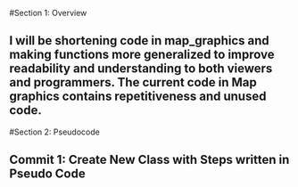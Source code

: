 #Section 1: Overview

## I will be shortening code in map_graphics and making functions more generalized to improve readability and understanding to both viewers and programmers. The current code in Map graphics contains repetitiveness and unused code.

#Section 2: Pseudocode
## Commit 1: Create New Class with Steps written in Pseudo Code

